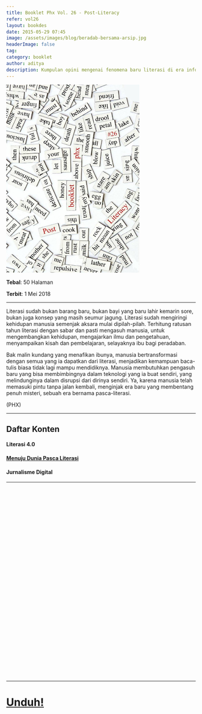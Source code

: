 ```yaml
---
title: Booklet Phx Vol. 26 - Post-Literacy
refer: vol26
layout: bookdes
date: 2015-05-29 07:45
image: /assets/images/blog/beradab-bersama-arsip.jpg
headerImage: false
tag:
category: booklet
author: aditya
description: Kumpulan opini mengenai fenomena baru literasi di era informasi
---
```


<img class="image" src="/assets/images/cover/booklet26.jpg" alt="__" height="500px">

__Tebal__: 50 Halaman

__Terbit__: 1 Mei 2018

***

Literasi  sudah  bukan  barang  baru,  bukan  bayi  yang  baru  lahir  kemarin  sore,  bukan  juga  konsep  yang  masih  seumur  jagung.  Literasi  sudah  mengiringi  kehidupan  manusia  semenjak  aksara  mulai  dipilah-pilah.  Terhitung  ratusan  tahun  literasi  dengan  sabar  dan  pasti  mengasuh  manusia,  untuk  mengembangkan  kehidupan,  mengajarkan  ilmu  dan  pengetahuan,  menyampaikan  kisah  dan  pembelajaran,  selayaknya  ibu  bagi  peradaban.  

Bak  malin  kundang  yang  menafikan  ibunya,  manusia  bertransformasi  dengan  semua  yang  ia  dapatkan  dari  literasi,  menjadikan  kemampuan  baca-tulis  biasa  tidak  lagi  mampu  mendidiknya.  Manusia  membutuhkan  pengasuh  baru  yang  bisa  membimbingnya  dalam  teknologi  yang  ia  buat  sendiri,  yang  melindunginya  dalam  disrupsi  dari  dirinya  sendiri.  Ya,  karena  manusia  telah  memasuki  pintu  tanpa  jalan  kembali,  menginjak  era  baru  yang  membentang  penuh  misteri,  sebuah  era  bernama  pasca-literasi.   

(PHX)

***

## Daftar Konten

#### Literasi 4.0

#### [Menuju Dunia Pasca Literasi][1]

#### Jurnalisme Digital

[1]: http://phoenixfin.github.io/menuju-dunia-pasca-literasi/

***

<div data-configid="7319434/60800913" style="width:100%; height:500px;" class="issuuembed"></div>
<script type="text/javascript" src="//e.issuu.com/embed.js" async="true"></script>

***

# [Unduh!][akses]

[akses]: http://phoenixfin.github.io/assets/pdf/bookletphx/booklet26.pdf

